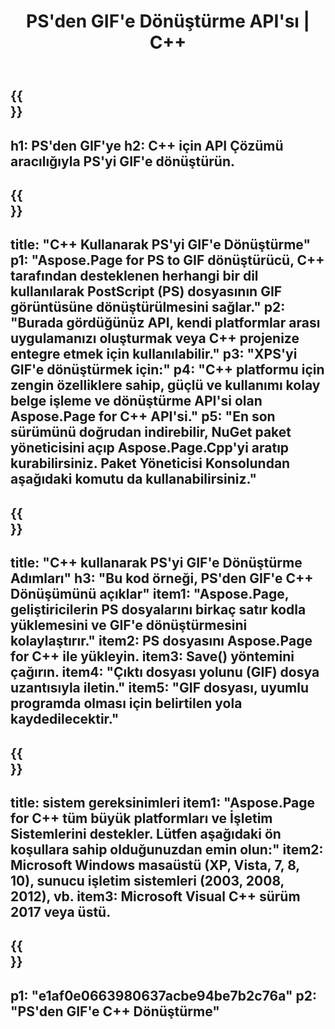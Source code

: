 ﻿---
translation: true
template: /_templates/_conversion-child-cpp.md
title: PS'den GIF'e Dönüştürme API'sı | C++
url: /cpp/conversion/ps-to-gif/
description: Aspose.Page for C++ API çözümü tarafından sağlanan PS'den GIF'e dönüştürme. Windows 32 bit, Windows 64 bit ve Linux 64 bit için C++ Runtime Environment'da çalışır.
informat: PS
outformat: GIF
otherformats: XPS EPS
---

{{<section banner>}}
---
h1: PS'den GIF'ye
h2: C++ için API Çözümü aracılığıyla PS'yi GIF'e dönüştürün.
---

{{<section overview>}}
---
title: "C++ Kullanarak PS'yi GIF'e Dönüştürme"
p1: "Aspose.Page for PS to GIF dönüştürücü, C++ tarafından desteklenen herhangi bir dil kullanılarak PostScript (PS) dosyasının GIF görüntüsüne dönüştürülmesini sağlar."
p2: "Burada gördüğünüz API, kendi platformlar arası uygulamanızı oluşturmak veya C++ projenize entegre etmek için kullanılabilir."
p3: "XPS'yi GIF'e dönüştürmek için:"
p4: "C++ platformu için zengin özelliklere sahip, güçlü ve kullanımı kolay belge işleme ve dönüştürme API'si olan Aspose.Page for C++ API'si."
p5: "En son sürümünü doğrudan indirebilir, NuGet paket yöneticisini açıp Aspose.Page.Cpp'yi aratıp kurabilirsiniz. Paket Yöneticisi Konsolundan aşağıdaki komutu da kullanabilirsiniz."
---

{{<section feature1>}}
---
title: "C++ kullanarak PS'yi GIF'e Dönüştürme Adımları"
h3: "Bu kod örneği, PS'den GIF'e C++ Dönüşümünü açıklar"
item1: "Aspose.Page, geliştiricilerin PS dosyalarını birkaç satır kodla yüklemesini ve GIF'e dönüştürmesini kolaylaştırır."
item2: PS dosyasını Aspose.Page for C++ ile yükleyin.
item3: Save() yöntemini çağırın.
item4: "Çıktı dosyası yolunu (GIF) dosya uzantısıyla iletin."
item5: "GIF dosyası, uyumlu programda olması için belirtilen yola kaydedilecektir."
---

{{<section feature2>}}
---
title: sistem gereksinimleri
item1: "Aspose.Page for C++ tüm büyük platformları ve İşletim Sistemlerini destekler. Lütfen aşağıdaki ön koşullara sahip olduğunuzdan emin olun:"
item2: Microsoft Windows masaüstü (XP, Vista, 7, 8, 10), sunucu işletim sistemleri (2003, 2008, 2012), vb.
item3: Microsoft Visual C++ sürüm 2017 veya üstü.
---

{{<section gist>}}
---
p1: "e1af0e0663980637acbe94be7b2c76a"
p2: "PS'den GIF'e C++ Dönüştürme"
---
